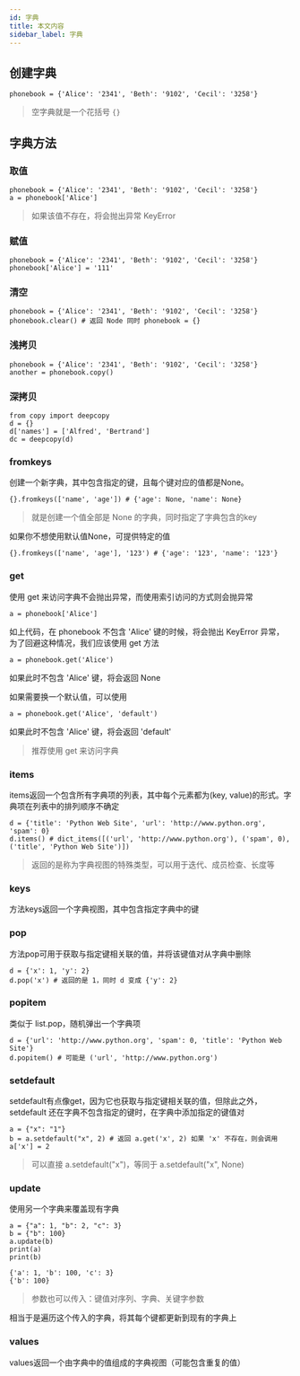 ```yaml
---
id: 字典
title: 本文内容
sidebar_label: 字典
---
```




## 创建字典

```
phonebook = {'Alice': '2341', 'Beth': '9102', 'Cecil': '3258'}
```

> 空字典就是一个花括号 `{}`



## 字典方法

### 取值

```
phonebook = {'Alice': '2341', 'Beth': '9102', 'Cecil': '3258'}
a = phonebook['Alice']
```

> 如果该值不存在，将会抛出异常 KeyError

### 赋值

```
phonebook = {'Alice': '2341', 'Beth': '9102', 'Cecil': '3258'}
phonebook['Alice'] = '111'
```

### 清空

```
phonebook = {'Alice': '2341', 'Beth': '9102', 'Cecil': '3258'}
phonebook.clear() # 返回 Node 同时 phonebook = {}
```

### 浅拷贝

```
phonebook = {'Alice': '2341', 'Beth': '9102', 'Cecil': '3258'}
another = phonebook.copy()
```

### 深拷贝

```
from copy import deepcopy
d = {}
d['names'] = ['Alfred', 'Bertrand']
dc = deepcopy(d)
```

### fromkeys

创建一个新字典，其中包含指定的键，且每个键对应的值都是None。

```
{}.fromkeys(['name', 'age']) # {'age': None, 'name': None}
```

> 就是创建一个值全部是 None 的字典，同时指定了字典包含的key

如果你不想使用默认值None，可提供特定的值

```
{}.fromkeys(['name', 'age'], '123') # {'age': '123', 'name': '123'}
```

### get

使用 get 来访问字典不会抛出异常，而使用索引访问的方式则会抛异常

```
a = phonebook['Alice']
```

如上代码，在 phonebook 不包含 'Alice' 键的时候，将会抛出 KeyError 异常，为了回避这种情况，我们应该使用 get 方法

```
a = phonebook.get('Alice')
```

如果此时不包含 'Alice' 键，将会返回 None

如果需要换一个默认值，可以使用

```
a = phonebook.get('Alice', 'default')
```

如果此时不包含 'Alice' 键，将会返回 'default'

> 推荐使用 get 来访问字典

### items

items返回一个包含所有字典项的列表，其中每个元素都为(key, value)的形式。字典项在列表中的排列顺序不确定

```
d = {'title': 'Python Web Site', 'url': 'http://www.python.org', 'spam': 0}
d.items() # dict_items([('url', 'http://www.python.org'), ('spam', 0), ('title', 'Python Web Site')])
```

> 返回的是称为字典视图的特殊类型，可以用于迭代、成员检查、长度等

### keys

方法keys返回一个字典视图，其中包含指定字典中的键

### pop

方法pop可用于获取与指定键相关联的值，并将该键值对从字典中删除

```
d = {'x': 1, 'y': 2}
d.pop('x') # 返回的是 1，同时 d 变成 {'y': 2}
```

### popitem

类似于 list.pop，随机弹出一个字典项

```
d = {'url': 'http://www.python.org', 'spam': 0, 'title': 'Python Web Site'}
d.popitem() # 可能是 ('url', 'http://www.python.org')
```

### setdefault

setdefault有点像get，因为它也获取与指定键相关联的值，但除此之外，setdefault 还在字典不包含指定的键时，在字典中添加指定的键值对

```
a = {"x": "1"}
b = a.setdefault("x", 2) # 返回 a.get('x', 2) 如果 'x' 不存在，则会调用 a['x'] = 2
```

> 可以直接 a.setdefault("x")，等同于 a.setdefault("x", None)

### update

使用另一个字典来覆盖现有字典

```
a = {"a": 1, "b": 2, "c": 3}
b = {"b": 100}
a.update(b)
print(a)
print(b)

{'a': 1, 'b': 100, 'c': 3}
{'b': 100}
```

> 参数也可以传入：键值对序列、字典、关键字参数

相当于是遍历这个传入的字典，将其每个键都更新到现有的字典上

### values

values返回一个由字典中的值组成的字典视图（可能包含重复的值）